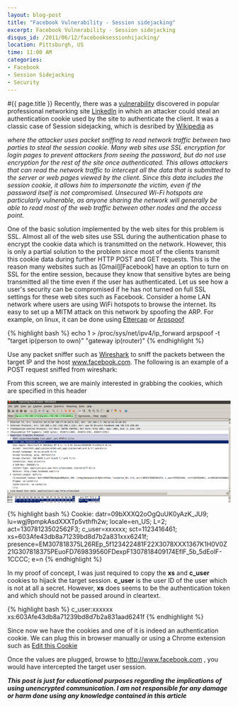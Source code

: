 ```yaml
---
layout: blog-post
title: "Facebook Vulnerability - Session sidejacking"
excerpt: Facebook Vulnerability - Session sidejacking
disqus_id: /2011/06/12/facebooksessionhijacking/
location: Pittsburgh, US
time: 11:00 AM
categories:
- Facebook
- Session Sidejacking
- Security
---
```


#{{ page.title }}
Recently, there was a [vulnerability](http://www.wtfuzz.com/blogs/linkedin-ssl-cookie-vulnerability/) discovered in popular professional networking site [LinkedIn](www.linkedin.com) in which an attacker could steal an authentication cookie used by the site to authenticate the client. It was a classic case of Session sidejacking, which is desribed by [Wikipedia](http://en.wikipedia.org/wiki/Session_hijacking) as

*where the attacker uses packet sniffing to read network traffic between two parties to steal the session cookie. Many web sites use SSL encryption for login pages to prevent attackers from seeing the password, but do not use encryption for the rest of the site once authenticated. This allows attackers that can read the network traffic to intercept all the data that is submitted to the server or web pages viewed by the client. Since this data includes the session cookie, it allows him to impersonate the victim, even if the password itself is not compromised. Unsecured Wi-Fi hotspots are particularly vulnerable, as anyone sharing the network will generally be able to read most of the web traffic between other nodes and the access point.*

One of the basic solution implemented by the web sites for this problem is SSL. Almost all of the web sites use SSL during the authentication phase to encrypt the cookie data which is transmitted on the network. However, this is only a partial solution to the problem since most of the clients transmit this cookie data during further HTTP POST and GET requests. This is the reason many  websites such as [Gmail][Facebook] have an option to turn on SSL for the entire session, because they know that sensitive bytes are being transmitted all the time even if the user has authenticated. Let us see how a user's security can be compromised if he has not turned on full SSL settings for these web sites such as Facebook. Consider a home LAN network where users are using WiFi hotspots to browse the internet. Its easy to set up a MITM attack on this network by spoofing the ARP. For example, on linux,  it can be done using [Ettercap](http://ettercap.sourceforge.net/) or [Arpspoof](http://arpspoof.sourceforge.net/)

{% highlight bash %}
echo 1 > /proc/sys/net/ipv4/ip_forward
arpspoof -t "target ip(person to own)" "gateway ip(router)"
{% endhighlight %}

Use any packet sniffer such as [Wireshark](http://www.wireshark.org/) to sniff the packets between the target IP and the host www.facebook.com. The following is an example of a POST request sniffed from wireshark:

From this screen, we are mainly interested in grabbing the cookies, which are specified in this header

![Pic](/images/Blog/facebook.png)

{% highlight bash %}
Cookie: datr=09bXXXQ2oOgQuUK0yAzK_JU9; lu=wgj9pmpkAsdXXXTp5vthfh2w; locale=en_US; L=2; act=13078123502562F3; c_user=xxxxxx; sct=1123416461; xs=603Afe43db8a71239bd8d7b2a831xxx6241f; presence=EM307818375L26REp_5f123422481F22X3078XXX1367K1H0V0Z21G307818375PEuoFD769839560FDexpF1307818409174EflF_5b_5dEolF-1CCCC; e=n
{% endhighlight %}

In my proof of concept, I was just required to copy the **xs** and **c_user** cookies to hijack the target session. **c_user** is the user ID of the user which is not at all a secret. However, **xs** does seems to be the authentication token and which should not be passed around in cleartext. 

{% highlight bash %}
c_user:xxxxxx
xs:603Afe43db8a71239bd8d7b2a831aad6241f
{% endhighlight %}

Since now we have the cookies and one of it is indeed an authentication cookie. We can plug this in browser manually or using a Chrome extension such as 
[Edit this Cookie](https://chrome.google.com/webstore/detail/fngmhnnpilhplaeedifhccceomclgfbg)

Once the values are plugged, browse to http://www.facebook.com , you would have intercepted the target user session.

***This post is just for educational purposes regarding the implications of using unencrypted communication. I am not responsible for any damage or harm done using any
knowledge contained in this article***




